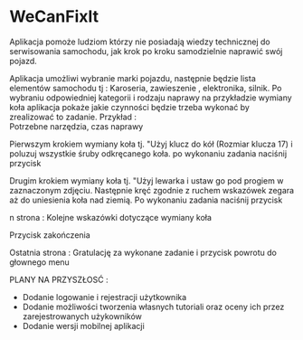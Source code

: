 # WeCanFixIt
Aplikacja pomoże ludziom którzy nie posiadają wiedzy technicznej do serwisowania samochodu, jak krok po kroku samodzielnie naprawić swój pojazd.

Aplikacja umożliwi wybranie marki pojazdu, następnie będzie lista elementów samochodu tj : Karoseria, zawieszenie , elektronika,  silnik.
Po wybraniu odpowiedniej kategorii i rodzaju naprawy na przykładzie wymiany koła aplikacja pokaże jakie czynności będzie trzeba wykonać by zrealizować to zadanie.
Przykład :	
Potrzebne narzędzia, czas naprawy 

Pierwszym krokiem wymiany koła tj. "Użyj klucz do kół (Rozmiar klucza 17) i poluzuj wszystkie śruby odkręcanego koła. po wykonaniu zadania naciśnij przycisk 

Drugim krokiem wymiany koła tj. "Użyj lewarka i ustaw go pod progiem w zaznaczonym zdjęciu. Następnie kręć zgodnie z ruchem wskazówek zegara aż do uniesienia koła nad ziemią. Po wykonaniu zadania naciśnij przycisk

n strona : Kolejne wskazówki dotyczące wymiany koła

Przycisk zakończenia 

Ostatnia strona : Gratulację za wykonane zadanie i przycisk powrotu do głownego menu

PLANY NA PRZYSZŁOSĆ :
- Dodanie logowanie i rejestracji użytkownika
- Dodanie możliwości tworzenia własnych tutoriali oraz oceny ich przez zarejestrowanych użykowników
- Dodanie wersji mobilnej aplikacji
